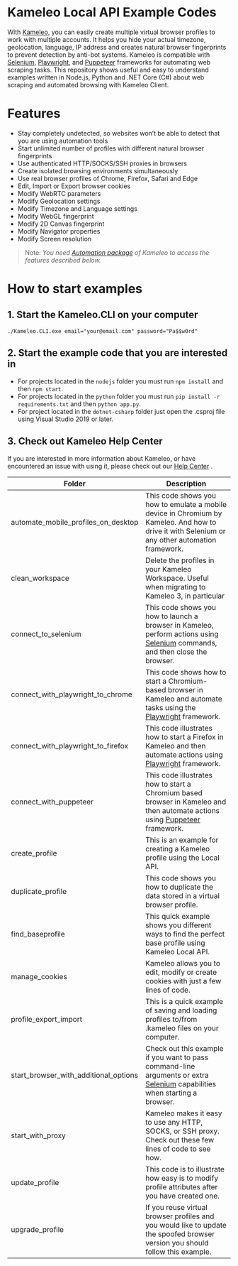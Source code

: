 # Kameleo Local API Example Codes
With [Kameleo](https://kameleo.io), you can easily create multiple virtual browser profiles to work with multiple accounts. It helps you hide your actual timezone, geolocation, language, IP address and creates natural browser fingerprints to prevent detection by anti-bot systems. Kameleo is compatible with [Selenium](https://www.selenium.dev/), [Playwright](https://playwright.dev/), and [Puppeteer](https://pptr.dev/) frameworks for automating web scraping tasks. This repository shows useful and easy to understand examples written in Node.js, Python and .NET Core (C#) about web scraping and automated browsing with Kameleo Client.

# Features
- Stay completely undetected, so websites won’t be able to detect that you are using automation tools
- Start unlimited number of profiles with different natural browser fingerprints
- Use authenticated HTTP/SOCKS/SSH proxies in browsers
- Create isolated browsing environments simultaneously
- Use real browser profiles of Chrome, Firefox, Safari and Edge
- Edit, Import or Export browser cookies
- Modify WebRTC parameters
- Modify Geolocation settings
- Modify Timezone and Language settings
- Modify WebGL fingerprint
- Modify 2D Canvas fingerprint
- Modify Navigator properties
- Modify Screen resolution

> Note: _You need [Automation package](https://kameleo.io/learn-more/automation/) of Kameleo to access the features described below._

# How to start examples
## 1. Start the Kameleo.CLI on your computer
```
./Kameleo.CLI.exe email="your@email.com" password="Pa$$w0rd"
```

## 2. Start the example code that you are interested in
- For projects located in the `nodejs` folder you must run `npm install` and then `npm start`.
- For projects located in the `python` folder you must run `pip install -r requirements.txt` and then `python app.py`.
- For project located in the `dotnet-csharp` folder just open the .csproj file using Visual Studio 2019 or later.

## 3. Check out Kameleo Help Center
If you are interested in more information about Kameleo, or have encountered an issue with using it, please check out our [Help Center](https://help.kameleo.io/) .

| Folder                                | Description                                                                                                                                               |
|---------------------------------------|-----------------------------------------------------------------------------------------------------------------------------------------------------------|
| automate_mobile_profiles_on_desktop   | This code shows you how to emulate a mobile device in Chromium by Kameleo. And how to drive it with Selenium or any other automation framework.           |
| clean_workspace                       | Delete the profiles in your Kameleo Workspace. Useful when migrating to Kameleo 3, in particular                                                          |
| connect_to_selenium                   | This code shows you how to launch a browser in Kameleo, perform actions using [Selenium](https://www.selenium.dev/) commands, and then close the browser. |
| connect_with_playwright_to_chrome     | This code shows how to start a Chromium-based browser in Kameleo and automate tasks using the [Playwright](https://playwright.dev/) framework.            |
| connect_with_playwright_to_firefox    | This code illustrates how to start a Firefox in Kameleo and then automate actions using [Playwright](https://playwright.dev/) framework.                  |
| connect_with_puppeteer                | This code illustrates how to start a Chromium based browser in Kameleo and then automate actions using [Puppeteer](https://pptr.dev/) framework.          |
| create_profile                        | This is an example for creating a Kameleo profile using the Local API.                                                                                    |
| duplicate_profile                     | This code shows you how to duplicate the data stored in a virtual browser profile.                                                                        |
| find_baseprofile                      | This quick example shows you different ways to find the perfect base profile using Kameleo Local API.                                                     |
| manage_cookies                        | Kameleo allows you to edit, modify or create cookies with just a few lines of code.                                                                       |
| profile_export_import                 | This is a quick example of saving and loading profiles to/from .kameleo files on your computer.                                                           |
| start_browser_with_additional_options | Check out this example if you want to pass command-line arguments or extra [Selenium](https://www.selenium.dev/) capabilities when starting a browser.    |
| start_with_proxy                      | Kameleo makes it easy to use any HTTP, SOCKS, or SSH proxy. Check out these few lines of code to see how.                                                 |
| update_profile                        | This code is to illustrate how easy is to modify profile attributes after you have created one.                                                           |
| upgrade_profile                       | If you reuse virtual browser profiles and you would like to update the spoofed browser version you should follow this example.                            |
